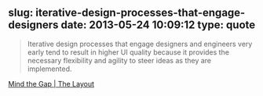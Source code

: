 slug: iterative-design-processes-that-engage-designers
date: 2013-05-24 10:09:12
type: quote
---

> Iterative design processes that engage designers and engineers very early tend to result in higher UI quality because it provides the necessary flexibility and agility to steer ideas as they are implemented.

[Mind the Gap | The Layout](http://thelayout.cc/mind-the-gap/)

